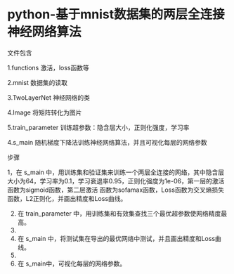 # python-基于mnist数据集的两层全连接神经网络算法

文件包含 

1.functions  激活，loss函数等

2.mnist  数据集的读取

3.TwoLayerNet  神经网络的类

4.Image  将矩阵转化为图片

5.train_parameter 训练超参数：隐含层大小，正则化强度，学习率

4.s_main  随机梯度下降法训练神经网络算法，并且可视化每层的网络参数

步骤

1，在 s_main 中，用训练集和验证集来训练一个两层全连接的网络，其中隐含层大小为64，学习率为0.1，学习衰退率0.95，正则化强度为1e-06，第一层的激活函数为sigmoid函数，第二层激活        函数为sofamax函数，Loss函数为交叉熵损失函数，L2正则化，并画出精度和Loss曲线。

2. 在 train_parameter 中，用训练集和有效集查找三个最优超参数使网络精度最高。
3. 
4. 在 s_main 中，将测试集在导出的最优网络中测试，并且画出精度和Loss曲线。
5. 
6. 在 s_main中，可视化每层的网络参数。
